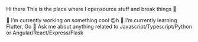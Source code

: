 Hi there 
This is the place where I opensource stuff and break things 🤣

🔭  I’m currently working on something cool 😉h
🌱  I’m currently learning Flutter, Go
💬  Ask me about anything related to Javascript/Typescript/Python or Angular/React/Express/Flask
